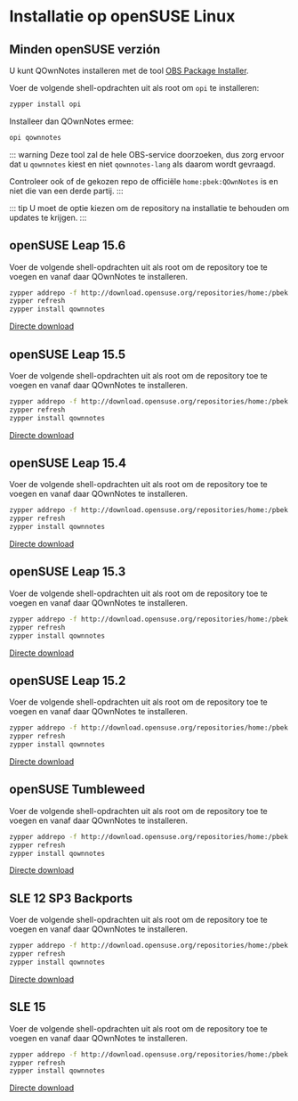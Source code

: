 # Installatie op openSUSE Linux

<installation-opensuse/>

<!-- <Content :page-key="getPageKey($site.pages, '/installation/ubuntu.md')" /> -->


## Minden openSUSE verzión

U kunt QOwnNotes installeren met de tool [OBS Package Installer](https://github.com/openSUSE/opi).

Voer de volgende shell-opdrachten uit als root om `opi` te installeren:

```bash
zypper install opi
```

Installeer dan QOwnNotes ermee:

```bash
opi qownnotes
```

::: warning
Deze tool zal de hele OBS-service doorzoeken, dus zorg ervoor dat u `qownnotes` kiest en niet `qownnotes-lang` als daarom wordt gevraagd.

Controleer ook of de gekozen repo de officiële `home:pbek:QOwnNotes` is en niet die van een derde partij.
:::

::: tip
U moet de optie kiezen om de repository na installatie te behouden om updates te krijgen.
:::

## openSUSE Leap 15.6

Voer de volgende shell-opdrachten uit als root om de repository toe te voegen en vanaf daar QOwnNotes te installeren.

```bash
zypper addrepo -f http://download.opensuse.org/repositories/home:/pbek:/QOwnNotes/15.6/home:pbek:QOwnNotes.repo
zypper refresh
zypper install qownnotes
```

[Directe download](https://download.opensuse.org/repositories/home:/pbek:/QOwnNotes/15.6)

## openSUSE Leap 15.5

Voer de volgende shell-opdrachten uit als root om de repository toe te voegen en vanaf daar QOwnNotes te installeren.

```bash
zypper addrepo -f http://download.opensuse.org/repositories/home:/pbek:/QOwnNotes/15.5/home:pbek:QOwnNotes.repo
zypper refresh
zypper install qownnotes
```

[Directe download](https://download.opensuse.org/repositories/home:/pbek:/QOwnNotes/15.5)

## openSUSE Leap 15.4

Voer de volgende shell-opdrachten uit als root om de repository toe te voegen en vanaf daar QOwnNotes te installeren.

```bash
zypper addrepo -f http://download.opensuse.org/repositories/home:/pbek:/QOwnNotes/15.4/home:pbek:QOwnNotes.repo
zypper refresh
zypper install qownnotes
```

[Directe download](https://download.opensuse.org/repositories/home:/pbek:/QOwnNotes/15.4)

## openSUSE Leap 15.3

Voer de volgende shell-opdrachten uit als root om de repository toe te voegen en vanaf daar QOwnNotes te installeren.

```bash
zypper addrepo -f http://download.opensuse.org/repositories/home:/pbek:/QOwnNotes/openSUSE_Leap_15.3/home:pbek:QOwnNotes.repo
zypper refresh
zypper install qownnotes
```

[Directe download](https://download.opensuse.org/repositories/home:/pbek:/QOwnNotes/openSUSE_Leap_15.3)

## openSUSE Leap 15.2

Voer de volgende shell-opdrachten uit als root om de repository toe te voegen en vanaf daar QOwnNotes te installeren.

```bash
zypper addrepo -f http://download.opensuse.org/repositories/home:/pbek:/QOwnNotes/openSUSE_Leap_15.2/home:pbek:QOwnNotes.repo
zypper refresh
zypper install qownnotes
```

[Directe download](https://download.opensuse.org/repositories/home:/pbek:/QOwnNotes/openSUSE_Leap_15.2)

## openSUSE Tumbleweed

Voer de volgende shell-opdrachten uit als root om de repository toe te voegen en vanaf daar QOwnNotes te installeren.

```bash
zypper addrepo -f http://download.opensuse.org/repositories/home:/pbek:/QOwnNotes/openSUSE_Tumbleweed/home:pbek:QOwnNotes.repo
zypper refresh
zypper install qownnotes
```

[Directe download](https://download.opensuse.org/repositories/home:/pbek:/QOwnNotes/openSUSE_Tumbleweed)


## SLE 12 SP3 Backports

Voer de volgende shell-opdrachten uit als root om de repository toe te voegen en vanaf daar QOwnNotes te installeren.

```bash
zypper addrepo -f http://download.opensuse.org/repositories/home:/pbek:/QOwnNotes/SLE_12_SP3_Backports/home:pbek:QOwnNotes.repo
zypper refresh
zypper install qownnotes
```

[Directe download](https://download.opensuse.org/repositories/home:/pbek:/QOwnNotes/SLE_12_SP3_Backports)

## SLE 15

Voer de volgende shell-opdrachten uit als root om de repository toe te voegen en vanaf daar QOwnNotes te installeren.

```bash
zypper addrepo -f http://download.opensuse.org/repositories/home:/pbek:/QOwnNotes/SLE_15/home:pbek:QOwnNotes.repo
zypper refresh
zypper install qownnotes
```

[Directe download](https://download.opensuse.org/repositories/home:/pbek:/QOwnNotes/SLE_15)

